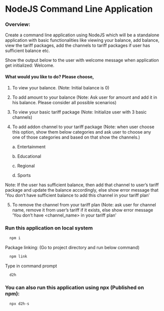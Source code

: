 
# NodeJS Command Line Application

### Overview: 
Create a command line application using NodeJS which will be a  standalone application with basic functionalities like viewing your balance, add  balance, view the tariff packages, add the channels to tariff packages if user has  sufficient balance etc. 

Show the output below to the user with welcome message when  application get initialized: 
Welcome. 

#### What would you like to do? Please choose, 

1. To view your balance. (Note: Initial balance is 0) 
2. To add amount to your balance (Note: Ask user for amount and add it  in his balance. Please consider all possible scenarios) 
3. To view your basic tariff package (Note: Initialize user with 3 basic  channels) 
4. To add addon channel to your tariff package (Note: when user choose  this option, show them below categories and ask user to choose any  one of those categories and based on that show the channels.) 

    a. Entertainment 
    
    b. Educational 

    c. Regional 
    
    d. Sports 

Note: If the user has sufficient balance, then add that channel to  user’s tariff package and update the balance accordingly, else show  error message that ‘You don’t have sufficient balance to add this  channel in your tariff plan’ 

5. To remove the channel from your tariff plan (Note: ask user for  channel name, remove it from user’s tariff if it exists, else show error  message ‘You don’t have <channel_name> in your tariff plan’


### Run this application on local system

```bash
  npm i
```

Package linking: (Go to project directory and run below command)
```bash
  npm link
```

Type in command prompt 

```bash
  d2h
```

### You can also run this application using npx (Published on npm):

```bash
  npx d2h-s
```

